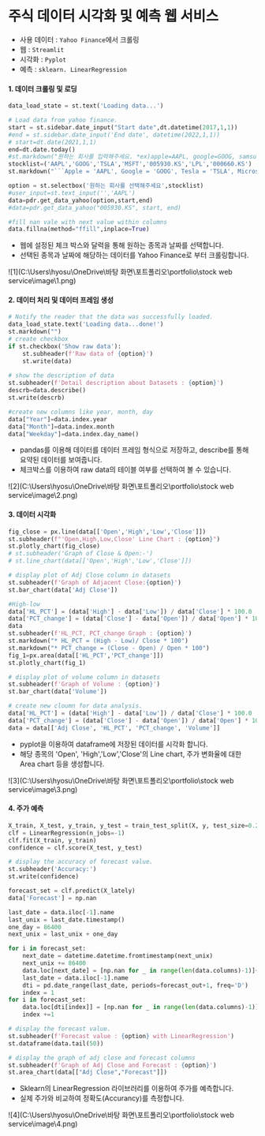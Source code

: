 # 주식 데이터 시각화 및 예측 웹 서비스

- 사용 데이터 : `Yahoo Finance`에서 크롤링
- 웹 : `Streamlit`
- 시각화 : `Pyplot`
- 예측 : `sklearn. LinearRegression`



#### 1. 데이터 크롤링 및 로딩

```python
data_load_state = st.text('Loading data...')

# Load data from yahoo finance.
start = st.sidebar.date_input("Start date",dt.datetime(2017,1,1))
#end = st.sidebar.date_input('End date', datetime(2022,1,1))
# start=dt.date(2021,1,1)
end=dt.date.today()
#st.markdown("원하는 회사를 입력해주세요. *ex)apple=AAPL, google=GOOG, samsung=005930.KS*")
stocklist=('AAPL','GOOG','TSLA','MSFT','005930.KS','LPL','000660.KS')
st.markdown("```Apple = 'AAPL', Google = 'GOOG', Tesla = 'TSLA', Microsoft = 'MSFT', Samsung='005930.KS', LG Display = 'LPL', SK Hynix = '00060.KS'``` ")

option = st.selectbox('원하는 회사를 선택해주세요',stocklist)
#user_input=st.text_input('','AAPL')
data=pdr.get_data_yahoo(option,start,end)
#data=pdr.get_data_yahoo("005930.KS", start, end)

#fill nan vale with next value within columns
data.fillna(method="ffill",inplace=True)

```

- 웹에 설정된 체크 박스와 달력을 통해 원하는 종목과 날짜를 선택합니다.
- 선택된 종목과 날짜에 해당하는 데이터를 Yahoo Finance로 부터 크롤링합니다.

![1](C:\Users\hyosu\OneDrive\바탕 화면\포트폴리오\portfolio\stock web service\image\1.png)



#### 2. 데이터 처리 및 데이터 프레임 생성

```python
# Notify the reader that the data was successfully loaded.
data_load_state.text('Loading data...done!')
st.markdown("")
# create checkbox
if st.checkbox('Show raw data'):
    st.subheader(f'Raw data of {option}')
    st.write(data)
 
# show the description of data
st.subheader(f'Detail description about Datasets : {option}')
descrb=data.describe()
st.write(descrb)

#create new columns like year, month, day
data["Year"]=data.index.year
data["Month"]=data.index.month
data["Weekday"]=data.index.day_name()
```

- pandas를 이용해 데이터를 데이터 프레임 형식으로 저장하고, describe를 통해 요약된 데이터를 보여줍니다.
- 체크박스를 이용하여 raw data의 테이블 여부를 선택하여 볼 수 있습니다.

![2](C:\Users\hyosu\OneDrive\바탕 화면\포트폴리오\portfolio\stock web service\image\2.png)



#### 3. 데이터 시각화

```python
fig_close = px.line(data[['Open','High','Low','Close']])
st.subheader(f"'Open,High,Low,Close' Line Chart : {option}")
st.plotly_chart(fig_close)
# st.subheader('Graph of Close & Open:-')
# st.line_chart(data[['Open','High','Low','Close']])

# display plot of Adj Close column in datasets
st.subheader(f'Graph of Adjacent Close:{option}')
st.bar_chart(data['Adj Close'])

#High-low
data['HL_PCT'] = (data['High'] - data['Low']) / data['Close'] * 100.0
data['PCT_change'] = (data['Close'] - data['Open']) / data['Open'] * 100.0
data
st.subheader(f'HL_PCT, PCT_change Graph : {option}')
st.markdown("* HL_PCT = (High - Low)/ Close * 100")
st.markdown("* PCT_change = (Close - Open) / Open * 100")
fig_1=px.area(data[['HL_PCT','PCT_change']])
st.plotly_chart(fig_1)

# display plot of volume column in datasets
st.subheader(f'Graph of Volume : {option}')
st.bar_chart(data['Volume'])

# create new cloumn for data analysis.
data['HL_PCT'] = (data['High'] - data['Low']) / data['Close'] * 100.0
data['PCT_change'] = (data['Close'] - data['Open']) / data['Open'] * 100.0
data = data[['Adj Close', 'HL_PCT', 'PCT_change', 'Volume']]
```

- pyplot을 이용하여 dataframe에 저장된 데이터를 시각화 합니다.
- 해당 종목의 'Open', 'High','Low','Close'의 Line chart, 주가 변화율에 대한 Area chart 등을 생성합니다.

![3](C:\Users\hyosu\OneDrive\바탕 화면\포트폴리오\portfolio\stock web service\image\3.png)

#### 4. 주가 예측

```python
X_train, X_test, y_train, y_test = train_test_split(X, y, test_size=0.2)
clf = LinearRegression(n_jobs=-1)
clf.fit(X_train, y_train)
confidence = clf.score(X_test, y_test)

# display the accuracy of forecast value.
st.subheader('Accuracy:')
st.write(confidence)

forecast_set = clf.predict(X_lately)
data['Forecast'] = np.nan

last_date = data.iloc[-1].name
last_unix = last_date.timestamp()
one_day = 86400
next_unix = last_unix + one_day

for i in forecast_set:
    next_date = datetime.datetime.fromtimestamp(next_unix)
    next_unix += 86400
    data.loc[next_date] = [np.nan for _ in range(len(data.columns)-1)]+[i]
    last_date = data.iloc[-1].name
    dti = pd.date_range(last_date, periods=forecast_out+1, freq='D')
    index = 1
for i in forecast_set:
    data.loc[dti[index]] = [np.nan for _ in range(len(data.columns)-1)] + [i]
    index +=1

# display the forecast value.
st.subheader(f'Forecast value : {option} with LinearRegression')
st.dataframe(data.tail(50))

# display the graph of adj close and forecast columns
st.subheader(f'Graph of Adj Close and Forecast : {option}')
st.area_chart(data[["Adj Close","Forecast"]])
```

- Sklearn의 LinearRegression 라이브러리를 이용하여 주가를 예측합니다.
- 실제 주가와 비교하여 정확도(Accurancy)를 측정합니다.

![4](C:\Users\hyosu\OneDrive\바탕 화면\포트폴리오\portfolio\stock web service\image\4.png)

